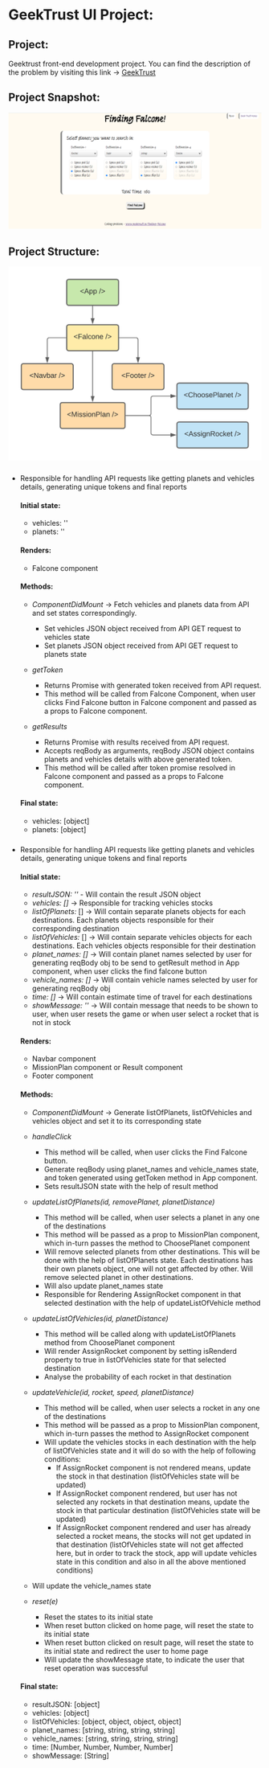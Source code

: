# GeekTrust UI Project:
## Project:
Geektrust front-end development project. You can find the description of the problem by visiting this link -> [GeekTrust](https://www.geektrust.in/coding-problem/frontend/space)

## Project Snapshot:
![Falcone snapshot](https://github.com/mathans1695/finding-falcone/blob/master/src/Images/Falcone_Snapshot.png)

## Project Structure:
![Falcone flowchart](https://github.com/mathans1695/finding-falcone/blob/master/src/Images/App%20Structure.png)

### <App />
  * Responsible for handling API requests like getting planets and vehicles details, generating unique tokens and final reports
    #### Initial state:
      - vehicles: ''
      - planets: ''
    #### Renders:
      - Falcone component
    #### Methods:
      - *ComponentDidMount* -> Fetch vehicles and planets data from API and set states correspondingly.
        - Set vehicles JSON object received from API GET request to vehicles state
        - Set planets JSON object received from API GET request to planets state
        
      - *getToken*
        - Returns Promise with generated token received from API request. 
        - This method will be called from Falcone Component, when user clicks Find Falcone button in Falcone component and passed as a props to Falcone component.
      
      - *getResults*
        - Returns Promise with results received from API request. 
        - Accepts reqBody as arguments, reqBody JSON object contains planets and vehicles details with above generated token. 
        - This method will be called after token promise resolved in Falcone component and passed as a props to Falcone component.
    #### Final state:
      - vehicles: [object]
      - planets: [object]
      
### <Falcone />
  * Responsible for handling API requests like getting planets and vehicles details, generating unique tokens and final reports
    #### Initial state:
      - *resultJSON: ''* - Will contain the result JSON object
      - *vehicles: []* -> Responsible for tracking vehicles stocks
      - *listOfPlanets:* [] -> Will contain separate planets objects for each destinations. Each planets objects responsible for their corresponding destination
      - *listOfVehicles:* [] -> Will contain separate vehicles objects for each destinations. Each vehicles objects responsible for their destination
      - *planet_names: []* -> Will contain planet names selected by user for generating reqBody obj to be send to getResult method in App component, when user clicks the find falcone button
      - *vehicle_names: []* -> Will contain vehicle names selected by user for generating reqBody obj
      - *time: []* -> Will contain estimate time of travel for each destinations
      - *showMessage: ''* -> Will contain message that needs to be shown to user, when user resets the game or when user select a rocket that is not in stock
    #### Renders:
      - Navbar component
      - MissionPlan component or Result component
      - Footer component
    #### Methods:
      - *ComponentDidMount* -> Generate listOfPlanets, listOfVehicles and vehicles object and set it to its corresponding state
      
      - *handleClick*
        - This method will be called, when user clicks the Find Falcone button.
        - Generate reqBody using planet_names and vehicle_names state, and token generated using getToken method in App component.
        - Sets resultJSON state with the help of result method
      
      - *updateListOfPlanets(id, removePlanet, planetDistance)*
        - This method will be called, when user selects a planet in any one of the destinations
        - This method will be passed as a prop to MissionPlan component, which in-turn passes the method to ChoosePlanet component
        - Will remove selected planets from other destinations. This will be done with the help of listOfPlanets state. Each destinations has their own planets object, one will not get affected by other. Will remove selected planet in other destinations.
        - Will also update planet_names state
        - Responsible for Rendering AssignRocket component in that selected destination with the help of updateListOfVehicle method
        
      - *updateListOfVehicles(id, planetDistance)*
        - This method will be called along with updateListOfPlanets method from ChoosePlanet component
        - Will render AssignRocket component by setting isRenderd property to true in listOfVehicles state for that selected destination
        - Analyse the probability of each rocket in that destination
        
      - *updateVehicle(id, rocket, speed, planetDistance)*
        - This method will be called, when user selects a rocket in any one of the destinations
        - This method will be passed as a prop to MissionPlan component, which in-turn passes the method to AssignRocket component
        - Will update the vehicles stocks in each destination with the help of listOfVehicles state and it will do so with the help of following conditions:
           - If AssignRocket component is not rendered means, update the stock in that destination (listOfVehicles state will be updated)
           - If AssignRocket component rendered, but user has not selected any rockets in that destination means, update the stock in that particular destination (listOfVehicles state will be updated)
           - If AssignRocket component rendered and user has already selected a rocket means, the stocks will not get updated in that destination (listOfVehicles state will not get affected here, but in order to track the stock, app will update vehicles state in this condition and also in all the above mentioned conditions)
       - Will update the vehicle_names state
       
     - *reset(e)*
       - Reset the states to its initial state
       - When reset button clicked on home page, will reset the state to its initial state
       - When reset button clicked on result page, will reset the state to its initial state and redirect the user to home page
       - Will update the showMessage state, to indicate the user that reset operation was successful
           
    #### Final state:
      - resultJSON: [object]
      - vehicles: [object]
      - listOfVehicles: [object, object, object, object]
      - planet_names: [string, string, string, string]
      - vehicle_names: [string, string, string, string]
      - time: [Number, Number, Number, Number]
      - showMessage: [String]
